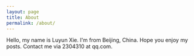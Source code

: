 ```yaml
---
layout: page
title: About
permalink: /about/
---
```


Hello, my name is Luyun Xie. I'm from Beijing, China. Hope you enjoy my posts. Contact me via 2304310 at qq.com.

